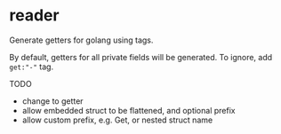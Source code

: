 # reader

Generate getters for golang using tags.

By default, getters for all private fields will be generated. To ignore, add `get:"-"` tag.


TODO
- change to getter
- allow embedded struct to be flattened, and optional prefix
- allow custom prefix, e.g. Get, or nested struct name
